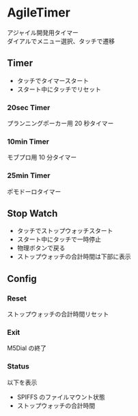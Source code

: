 # AgileTimer

アジャイル開発用タイマー  
ダイアルでメニュー選択、タッチで遷移

## Timer

- タッチでタイマースタート
- スタート中にタッチでリセット

### 20sec Timer

プランニングポーカー用 20 秒タイマー

### 10min Timer

モブプロ用 10 分タイマー

### 25min Timer

ポモドーロタイマー

## Stop Watch

- タッチでストップウォッチスタート
- スタート中にタッチで一時停止
- 物理ボタンで戻る
- ストップウォッチの合計時間は下部に表示

## Config

### Reset

ストップウォッチの合計時間リセット

### Exit

M5Dial の終了

### Status

以下を表示

- SPIFFS のファイルマウント状態
- ストップウォッチの合計時間
